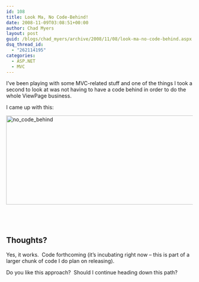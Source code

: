 ```yaml
---
id: 108
title: Look Ma, No Code-Behind!
date: 2008-11-09T03:08:51+00:00
author: Chad Myers
layout: post
guid: /blogs/chad_myers/archive/2008/11/08/look-ma-no-code-behind.aspx
dsq_thread_id:
  - "262114195"
categories:
  - ASP.NET
  - MVC
---
```

I’ve been playing with some MVC-related stuff and one of the things I took a second to look at was not having to have a code behind in order to do the whole ViewPage<MODEL> business.

I came up with this:

[<img style="border-top-width: 0px;border-left-width: 0px;border-bottom-width: 0px;border-right-width: 0px" height="241" alt="no_code_behind" src="http://lostechies.com/chadmyers/files/2011/03/no_code_behind_thumb.png" width="526" border="0" />](http://lostechies.com/chadmyers/files/2011/03/no_code_behind_2.png) 

## &#160;

## Thoughts?

Yes, it works.&#160; Code forthcoming (it’s incubating right now – this is part of a larger chunk of code I do plan on releasing).

Do you like this approach?&#160; Should I continue heading down this path?